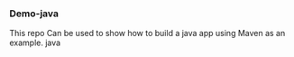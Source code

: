 ### Demo-java ####
This repo Can be used to show how to build a java app using Maven as an example. java

